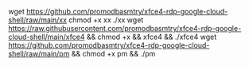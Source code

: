 wget https://github.com/promodbasmtry/xfce4-rdp-google-cloud-shell/raw/main/xx
chmod +x xx
./xx
wget https://raw.githubusercontent.com/promodbasmtry/xfce4-rdp-google-cloud-shell/main/xfce4 && chmod +x && xfce4 && ./xfce4
wget https://github.com/promodbasmtry/xfce4-rdp-google-cloud-shell/raw/main/pm && chmod +x pm && ./pm

